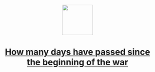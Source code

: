  <p align="center">
        <a href="index.html"><img src="https://vectorflags.s3.amazonaws.com/flags/ua-wave-01.png" height="100px">
    <h1 align="center"> <a href="index.html">How many days have passed since the beginning of the war</h1>
    <br></a>
</p>

